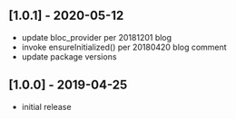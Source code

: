 ## [1.0.1] - 2020-05-12

- update bloc_provider per 20181201 blog
- invoke ensureInitialized() per 20180420 blog comment
- update package versions

## [1.0.0] - 2019-04-25

- initial release
